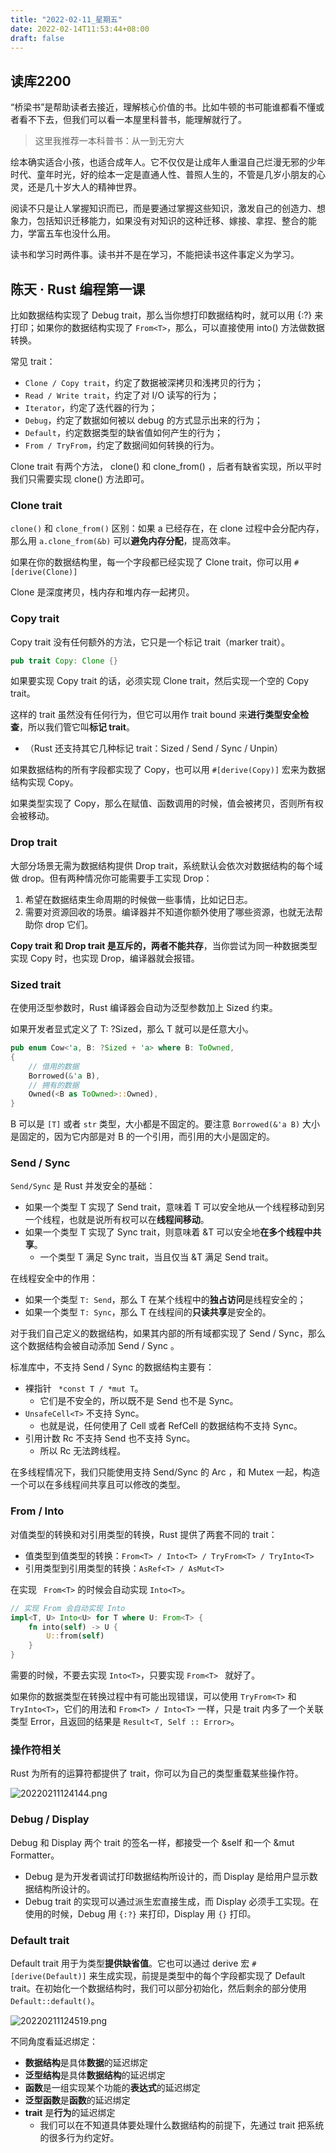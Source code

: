 ```yaml
---
title: "2022-02-11_星期五"
date: 2022-02-14T11:53:44+08:00
draft: false
---
```


## 读库2200

“桥梁书”是帮助读者去接近，理解核心价值的书。比如牛顿的书可能谁都看不懂或者看不下去，但我们可以看一本屋里科普书，能理解就行了。

> 这里我推荐一本科普书：从一到无穷大

绘本确实适合小孩，也适合成年人。它不仅仅是让成年人重温自己烂漫无邪的少年时代、童年时光，好的绘本一定是直通人性、普照人生的，不管是几岁小朋友的心灵，还是几十岁大人的精神世界。

阅读不只是让人掌握知识而已，而是要通过掌握这些知识，激发自己的创造力、想象力，包括知识迁移能力，如果没有对知识的这种迁移、嫁接、拿捏、整合的能力，学富五车也没什么用。

读书和学习时两件事。读书并不是在学习，不能把读书这件事定义为学习。

## 陈天 · Rust 编程第一课

比如数据结构实现了 Debug trait，那么当你想打印数据结构时，就可以用 {:?} 来打印；如果你的数据结构实现了 `From<T>`，那么，可以直接使用 into() 方法做数据转换。

常见  trait：

- `Clone / Copy trait`，约定了数据被深拷贝和浅拷贝的行为；
- `Read / Write trait`，约定了对 I/O 读写的行为；
- `Iterator`，约定了迭代器的行为；
- `Debug`，约定了数据如何被以 debug 的方式显示出来的行为；
- `Default`，约定数据类型的缺省值如何产生的行为；
- `From / TryFrom`，约定了数据间如何转换的行为。

Clone trait 有两个方法， clone() 和  clone_from() ，后者有缺省实现，所以平时我们只需要实现  clone() 方法即可。

### Clone trait

`clone()` 和 `clone_from()` 区别：如果 a 已经存在，在 clone 过程中会分配内存，那么用  `a.clone_from(&b)` 可以**避免内存分配**，提高效率。

如果在你的数据结构里，每一个字段都已经实现了 Clone trait，你可以用  ` #[derive(Clone)]  `

Clone 是深度拷贝，栈内存和堆内存一起拷贝。

### Copy trait

Copy trait 没有任何额外的方法，它只是一个标记 trait（marker trait）。

```rust
pub trait Copy: Clone {}
```

如果要实现 Copy trait 的话，必须实现 Clone trait，然后实现一个空的 Copy trait。

这样的 trait 虽然没有任何行为，但它可以用作 trait bound 来**进行类型安全检查**，所以我们管它叫**标记 trait**。

- （Rust 还支持其它几种标记 trait：Sized / Send / Sync / Unpin）

如果数据结构的所有字段都实现了 Copy，也可以用  `#[derive(Copy)]` 宏来为数据结构实现 Copy。

如果类型实现了 Copy，那么在赋值、函数调用的时候，值会被拷贝，否则所有权会被移动。

### Drop trait

大部分场景无需为数据结构提供 Drop trait，系统默认会依次对数据结构的每个域做 drop。但有两种情况你可能需要手工实现 Drop：

1. 希望在数据结束生命周期的时候做一些事情，比如记日志。
2. 需要对资源回收的场景。编译器并不知道你额外使用了哪些资源，也就无法帮助你 drop 它们。

**Copy trait 和 Drop trait 是互斥的，两者不能共存**，当你尝试为同一种数据类型实现 Copy 时，也实现 Drop，编译器就会报错。

### Sized trait

在使用泛型参数时，Rust 编译器会自动为泛型参数加上 Sized 约束。

如果开发者显式定义了 T: ?Sized，那么 T 就可以是任意大小。

```rust
pub enum Cow<'a, B: ?Sized + 'a> where B: ToOwned,
{
    // 借用的数据
    Borrowed(&'a B),
    // 拥有的数据
    Owned(<B as ToOwned>::Owned),
}
```

B 可以是 `[T]` 或者 `str` 类型，大小都是不固定的。要注意 `Borrowed(&'a B)` 大小是固定的，因为它内部是对 B 的一个引用，而引用的大小是固定的。

### Send / Sync

`Send/Sync` 是 Rust 并发安全的基础：

- 如果一个类型 T 实现了 Send trait，意味着 T 可以安全地从一个线程移动到另一个线程，也就是说所有权可以在**线程间移动**。
- 如果一个类型 T 实现了 Sync trait，则意味着 &T 可以安全地**在多个线程中共享**。
  - 一个类型 T 满足 Sync trait，当且仅当 &T 满足 Send trait。

在线程安全中的作用：

- 如果一个类型 `T: Send`，那么 T 在某个线程中的**独占访问**是线程安全的；
- 如果一个类型 `T: Sync`，那么 T 在线程间的**只读共享**是安全的。

对于我们自己定义的数据结构，如果其内部的所有域都实现了 Send / Sync，那么这个数据结构会被自动添加 Send / Sync 。

标准库中，不支持 Send / Sync 的数据结构主要有：

- 裸指针 `  *const T / *mut T `。
  - 它们是不安全的，所以既不是 Send 也不是 Sync。
- `UnsafeCell<T>` 不支持 Sync。
  - 也就是说，任何使用了 Cell 或者 RefCell 的数据结构不支持 Sync。
- 引用计数 Rc 不支持 Send 也不支持 Sync。
  - 所以 Rc 无法跨线程。

在多线程情况下，我们只能使用支持 Send/Sync 的 Arc ，和 Mutex 一起，构造一个可以在多线程间共享且可以修改的类型。

### From / Into

对值类型的转换和对引用类型的转换，Rust 提供了两套不同的 trait：

- 值类型到值类型的转换：`From<T> / Into<T> / TryFrom<T> / TryInto<T>`
- 引用类型到引用类型的转换：`AsRef<T> / AsMut<T>`

在实现 `  From<T> ` 的时候会自动实现 `Into<T>`。

```rust
// 实现 From 会自动实现 Into
impl<T, U> Into<U> for T where U: From<T> {
    fn into(self) -> U {
        U::from(self)
    }
}
```

需要的时候，不要去实现 `Into<T>`，只要实现 ` From<T>  ` 就好了。

如果你的数据类型在转换过程中有可能出现错误，可以使用 `TryFrom<T>` 和 `TryInto<T>`，它们的用法和 `From<T> / Into<T>` 一样，只是 trait 内多了一个关联类型 Error，且返回的结果是 `Result<T, Self :: Error>`。

### 操作符相关

Rust 为所有的运算符都提供了 trait，你可以为自己的类型重载某些操作符。

![20220211124144.png](20220211124144.png)

### Debug / Display

Debug 和 Display 两个 trait 的签名一样，都接受一个 &self 和一个 &mut Formatter。

- Debug 是为开发者调试打印数据结构所设计的，而 Display 是给用户显示数据结构所设计的。
- Debug trait 的实现可以通过派生宏直接生成，而 Display 必须手工实现。在使用的时候，Debug 用 `{:?}` 来打印，Display 用 `{}` 打印。

### Default trait

Default trait 用于为类型**提供缺省值**。它也可以通过 derive 宏 `#[derive(Default)]` 来生成实现，前提是类型中的每个字段都实现了 Default trait。在初始化一个数据结构时，我们可以部分初始化，然后剩余的部分使用 `Default::default()`。


![20220211124519.png](20220211124519.png)

不同角度看延迟绑定：
- **数据结构**是具体**数据**的延迟绑定
- **泛型结构**是具体**数据结构**的延迟绑定
- **函数**是一组实现某个功能的**表达式**的延迟绑定
- **泛型函数**是**函数**的延迟绑定
- **trait** 是**行为**的延迟绑定
	- 我们可以在不知道具体要处理什么数据结构的前提下，先通过 trait 把系统的很多行为约定好。
